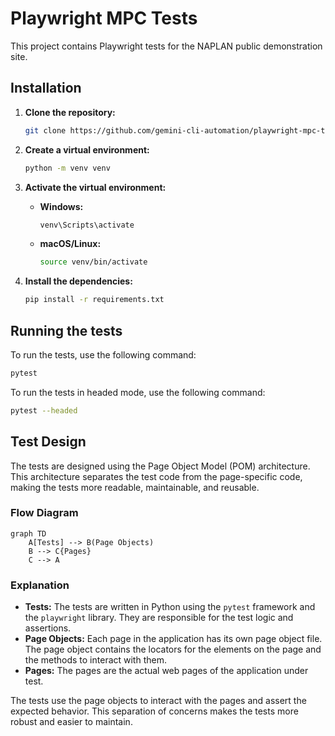 # Playwright MPC Tests

This project contains Playwright tests for the NAPLAN public demonstration site.

## Installation

1. **Clone the repository:**
   ```bash
   git clone https://github.com/gemini-cli-automation/playwright-mpc-tests.git
   ```

2. **Create a virtual environment:**
   ```bash
   python -m venv venv
   ```

3. **Activate the virtual environment:**
   - **Windows:**
     ```bash
     venv\Scripts\activate
     ```
   - **macOS/Linux:**
     ```bash
     source venv/bin/activate
     ```

4. **Install the dependencies:**
   ```bash
   pip install -r requirements.txt
   ```

## Running the tests

To run the tests, use the following command:

```bash
pytest
```

To run the tests in headed mode, use the following command:

```bash
pytest --headed
```

## Test Design

The tests are designed using the Page Object Model (POM) architecture. This architecture separates the test code from the page-specific code, making the tests more readable, maintainable, and reusable.

### Flow Diagram

```mermaid
graph TD
    A[Tests] --> B(Page Objects)
    B --> C{Pages}
    C --> A
```

### Explanation

- **Tests:** The tests are written in Python using the `pytest` framework and the `playwright` library. They are responsible for the test logic and assertions.
- **Page Objects:** Each page in the application has its own page object file. The page object contains the locators for the elements on the page and the methods to interact with them.
- **Pages:** The pages are the actual web pages of the application under test.

The tests use the page objects to interact with the pages and assert the expected behavior. This separation of concerns makes the tests more robust and easier to maintain.

